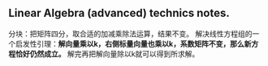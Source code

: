 ## Linear Algebra (advanced) technics notes.
分块：把矩阵四分，取合适的加减乘除法运算，结果不变。
解决线性方程组的一个启发性引理：__解向量乘以k，右侧标量向量也乘以k，系数矩阵不变，那么新方程恰好仍然成立。__ 解完再把解向量除以k就可以得到所求解。

